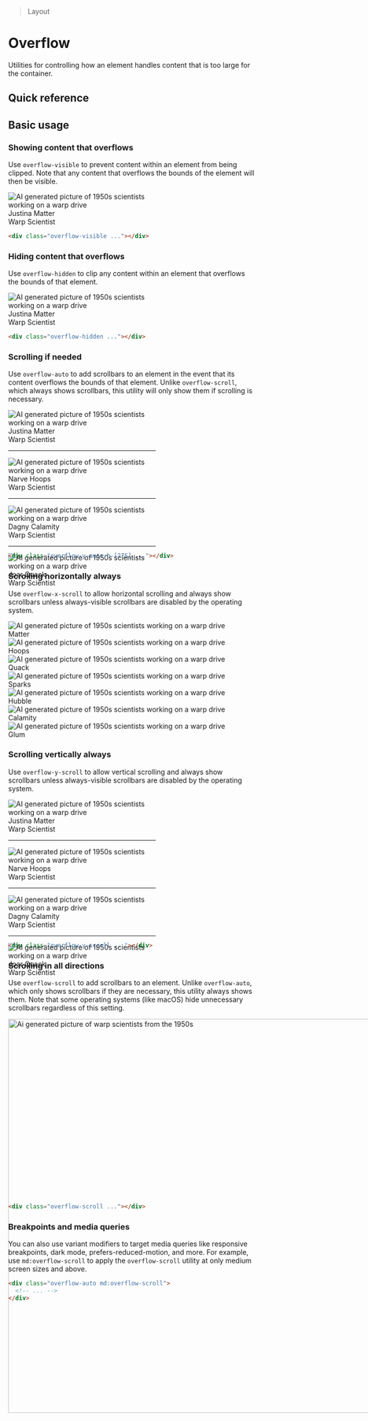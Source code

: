 > Layout

# Overflow

Utilities for controlling how an element handles content that is too large for the container.

## Quick reference

<qr-table />

## Basic usage

### Showing content that overflows
Use `overflow-visible` to prevent content within an element from being clipped. Note that any content that overflows the bounds of the element will then be visible.

<container>
  <div class="flex justify-center">
    <div class="relative">
      <div style="width:300px;" class="mx-auto pd-bg-white p-16 rounded pd-text-slate-500 dark:pd-bg-slate-800 dark:pd-text-slate-400">
       <div class="flex items-center overflow-visible">
          <img src="/matter.jpg" class="absolute object-cover h-128 -ml-40 -my-32 rounded-full" alt="AI generated picture of 1950s scientists working on a warp drive" />
          <div class="pl-112">
            <div class="font-bold">Justina Matter</div>
            <span>Warp Scientist</span>
          </div>
        </div>
      </div>
    </div>
  </div>
</container>

```html
<div class="overflow-visible ..."></div>
```

### Hiding content that overflows
Use `overflow-hidden` to clip any content within an element that overflows the bounds of that element.

<container>
  <div class="flex justify-center">
    <div class="relative">
      <div style="width:300px;" class="relative overflow-hidden mx-auto pd-bg-white p-16 rounded pd-text-slate-500 dark:pd-bg-slate-800 dark:pd-text-slate-400">
       <div class="flex items-center ">
          <img src="/matter.jpg" class="absolute object-cover h-128 -ml-40 -my-32 rounded-full" alt="AI generated picture of 1950s scientists working on a warp drive" />
          <div class="pl-112">
            <div class="font-bold">Justina Matter</div>
            <span>Warp Scientist</span>
          </div>
        </div>
      </div>
    </div>
  </div>
</container>

```html
<div class="overflow-hidden ..."></div>
```

### Scrolling if needed
Use `overflow-auto` to add scrollbars to an element in the event that its content overflows the bounds of that element. Unlike `overflow-scroll`, which always shows scrollbars, this utility will only show them if scrolling is necessary.

<container>
  <div class="flex justify-center">
    <div class="relative">
      <div style="width:300px;max-height:275px" class="relative overflow-auto mx-auto pd-bg-white p-16 rounded pd-text-slate-500 dark:pd-bg-slate-800 dark:pd-text-slate-400">
       <div class="flex items-center ">
          <img src="/matter.jpg" class="object-cover h-48 mr-16 rounded-full" alt="AI generated picture of 1950s scientists working on a warp drive" />
          <div class="">
            <div class="font-bold">Justina Matter</div>
            <span>Warp Scientist</span>
          </div>
        </div>
        <hr class="-mx-16!" />
        <div class="flex items-center ">
          <img src="/profile1.jpg" class="object-cover h-48 mr-16 rounded-full" alt="AI generated picture of 1950s scientists working on a warp drive" />
          <div class="">
            <div class="font-bold">Narve Hoops</div>
            <span>Warp Scientist</span>
          </div>
        </div>
        <hr class="-mx-16!" />
        <div class="flex items-center ">
          <img src="/profile5.jpg" class="object-cover h-48 mr-16 rounded-full" alt="AI generated picture of 1950s scientists working on a warp drive" />
          <div class="">
            <div class="font-bold">Dagny Calamity</div>
            <span>Warp Scientist</span>
          </div>
        </div>
        <hr class="-mx-16!" />
        <div class="flex items-center ">
          <img src="/profile2.jpg" class="object-cover h-48 mr-16 rounded-full" alt="AI generated picture of 1950s scientists working on a warp drive" />
          <div class="">
            <div class="font-bold">Joar Quack</div>
            <span>Warp Scientist</span>
          </div>
        </div>
      </div>
    </div>
  </div>
</container>

```html
<div class="overflow-y-auto h-[275] ..."></div>
```

### Scrolling horizontally always
Use `overflow-x-scroll` to allow horizontal scrolling and always show scrollbars unless always-visible scrollbars are disabled by the operating system.

<container>
  <div class="flex justify-center ">
    <div class="overflow-x-scroll mx-auto pd-bg-white p-16 rounded pd-text-slate-500 dark:pd-bg-slate-800 dark:pd-text-slate-400" style="max-width:520px">
      <div class="flex cols-6">
        <div class="flex-none py-24 px-12 first:pl-24 last:pr-24">
          <div class="flex flex-col items-center justify-center min-width-64 gap-8">
            <img src="/matter.jpg" class="object-cover w-64 rounded-full" alt="AI generated picture of 1950s scientists working on a warp drive" />
            <div class="font-bold">Matter</div>
          </div>
        </div>
        <div class="flex-none py-24 px-12 first:pl-24 last:pr-24">
          <div class="flex flex-col items-center justify-center min-width-64 gap-8">
            <img src="/profile1.jpg" class="object-cover w-64 rounded-full" alt="AI generated picture of 1950s scientists working on a warp drive" />
            <div class="font-bold">Hoops</div>
          </div>
        </div>
        <div class="flex-none py-24 px-12 first:pl-24 last:pr-24">
          <div class="flex flex-col items-center justify-center min-width-64 gap-8">
            <img src="/profile2.jpg" class="object-cover w-64 rounded-full" alt="AI generated picture of 1950s scientists working on a warp drive" />
            <div class="font-bold">Quack</div>
          </div>
        </div>
        <div class="flex-none py-24 px-12 first:pl-24 last:pr-24">
          <div class="flex flex-col items-center justify-center min-width-64 gap-8">
            <img src="/profile3.jpg" class="object-cover w-64 rounded-full" alt="AI generated picture of 1950s scientists working on a warp drive" />
            <div class="font-bold">Sparks</div>
          </div>
        </div>
        <div class="flex-none py-24 px-12 first:pl-24 last:pr-24">
          <div class="flex flex-col items-center justify-center min-width-64 gap-8">
            <img src="/profile4.jpg" class="object-cover w-64 rounded-full" alt="AI generated picture of 1950s scientists working on a warp drive" />
            <div class="font-bold">Hubble</div>
          </div>
        </div>
        <div class="flex-none py-24 px-12 first:pl-24 last:pr-24">
          <div class="flex flex-col items-center justify-center min-width-64 gap-8">
            <img src="/profile5.jpg" class="object-cover w-64 rounded-full" alt="AI generated picture of 1950s scientists working on a warp drive" />
            <div class="font-bold">Calamity</div>
          </div>
        </div>
        <div class="flex-none py-24 px-12 first:pl-24 last:pr-24">
          <div class="flex flex-col items-center justify-center min-width-64 gap-8">
            <img src="/profile6.jpg" class="object-cover w-64 rounded-full" alt="AI generated picture of 1950s scientists working on a warp drive" />
            <div class="font-bold">Glum</div>
          </div>
        </div>
      </div>
    </div>
  </div>
</container>

### Scrolling vertically always
Use `overflow-y-scroll` to allow vertical scrolling and always show scrollbars unless always-visible scrollbars are disabled by the operating system.

<container>
  <div class="flex justify-center">
    <div class="relative">
      <div style="width:300px;max-height:275px" class="relative overflow-y-scroll mx-auto pd-bg-white p-16 rounded pd-text-slate-500 dark:pd-bg-slate-800 dark:pd-text-slate-400">
       <div class="flex items-center ">
          <img src="/matter.jpg" class="object-cover h-48 mr-16 rounded-full" alt="AI generated picture of 1950s scientists working on a warp drive" />
          <div class="">
            <div class="font-bold">Justina Matter</div>
            <span>Warp Scientist</span>
          </div>
        </div>
        <hr class="-mx-16!" />
        <div class="flex items-center ">
          <img src="/profile1.jpg" class="object-cover h-48 mr-16 rounded-full" alt="AI generated picture of 1950s scientists working on a warp drive" />
          <div class="">
            <div class="font-bold">Narve Hoops</div>
            <span>Warp Scientist</span>
          </div>
        </div>
        <hr class="-mx-16!" />
        <div class="flex items-center ">
          <img src="/profile5.jpg" class="object-cover h-48 mr-16 rounded-full" alt="AI generated picture of 1950s scientists working on a warp drive" />
          <div class="">
            <div class="font-bold">Dagny Calamity</div>
            <span>Warp Scientist</span>
          </div>
        </div>
        <hr class="-mx-16!" />
        <div class="flex items-center ">
          <img src="/profile2.jpg" class="object-cover h-48 mr-16 rounded-full" alt="AI generated picture of 1950s scientists working on a warp drive" />
          <div class="">
            <div class="font-bold">Joar Quack</div>
            <span>Warp Scientist</span>
          </div>
        </div>
      </div>
    </div>
  </div>
</container>

```html
<div class="overflow-y-scroll ..."></div>
```

### Scrolling in all directions
Use `overflow-scroll` to add scrollbars to an element. Unlike `overflow-auto`, which only shows scrollbars if they are necessary, this utility always shows them. Note that some operating systems (like macOS) hide unnecessary scrollbars regardless of this setting.

<container>
  <div class="overflow-scroll" style="max-height:360px;">
    <img style="max-width:800px;width:800px" src="/50s-scientists.jpg" alt="Ai generated picture of warp scientists from the 1950s">
  </div>
</container>

```html
<div class="overflow-scroll ..."></div>
```

### Breakpoints and media queries
You can also use variant modifiers to target media queries like responsive breakpoints, dark mode, prefers-reduced-motion, and more. For example, use `md:overflow-scroll` to apply the `overflow-scroll` utility at only medium screen sizes and above.

```html
<div class="overflow-auto md:overflow-scroll">
  <!-- ... -->
</div>
```

